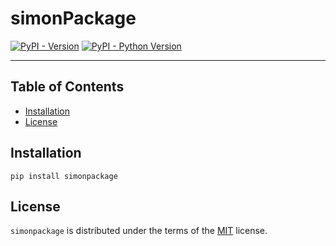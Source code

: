 # simonPackage

[![PyPI - Version](https://img.shields.io/pypi/v/simonpackage.svg)](https://pypi.org/project/simonpackage)
[![PyPI - Python Version](https://img.shields.io/pypi/pyversions/simonpackage.svg)](https://pypi.org/project/simonpackage)

-----

## Table of Contents

- [Installation](#installation)
- [License](#license)

## Installation

```console
pip install simonpackage
```

## License

`simonpackage` is distributed under the terms of the [MIT](https://spdx.org/licenses/MIT.html) license.
